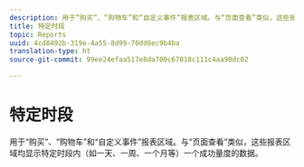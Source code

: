 ```yaml
---
description: 用于“购买”、“购物车”和“自定义事件”报表区域。与“页面查看”类似，这些报表区域均显示特定时段内（如一天、一周、一个月等）一个成功量度的数据。
title: 特定时段
topic: Reports
uuid: 4cd8492b-319e-4a55-8d99-70dd6ec9b4ba
translation-type: ht
source-git-commit: 99ee24efaa517e8da700c67818c111c4aa90dc02

---
```



# 特定时段

用于“购买”、“购物车”和“自定义事件”报表区域。与“页面查看”类似，这些报表区域均显示特定时段内（如一天、一周、一个月等）一个成功量度的数据。

